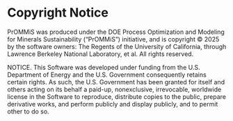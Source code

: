 Copyright Notice
================

PrOMMiS was produced under the DOE Process Optimization and Modeling for Minerals Sustainability
(“PrOMMiS”) initiative, and is copyright © 2025 by the software owners: The Regents of the
University of California, through Lawrence Berkeley National Laboratory, et al. All rights reserved.

NOTICE. This Software was developed under funding from the U.S. Department of Energy and the
U.S. Government consequently retains certain rights. As such, the U.S. Government has been granted
for itself and others acting on its behalf a paid-up, nonexclusive, irrevocable, worldwide license
in the Software to reproduce, distribute copies to the public, prepare derivative works, and perform
publicly and display publicly, and to permit other to do so.
